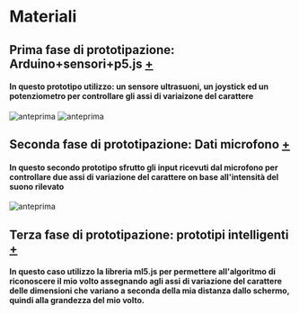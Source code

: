 # Materiali
## Prima fase di prototipazione: Arduino+sensori+p5.js [+](https://editor.p5js.org/gr.ace/sketches/kET-pmdYl) ##
#### In questo prototipo utilizzo: un sensore ultrasuoni, un joystick ed un potenziometro per controllare gli assi di variaizone del carattere ####


![anteprima](https://i.imgur.com/WY9OleRundefined.png)
![anteprima](https://i.imgur.com/B56wCnq.png)

## Seconda fase di prototipazione: Dati microfono [+](https://editor.p5js.org/gr.ace/sketches/M1ov0ly79) ##
#### In questo secondo prototipo sfrutto gli input ricevuti dal microfono per controllare due assi di variazione del carattere on base all'intensità del suono rilevato ####


![anteprima](https://i.imgur.com/IQHQlBn.gif)



## Terza fase di prototipazione: prototipi intelligenti [+](https://editor.p5js.org/gr.ace/sketches/M1ov0ly79) ##
#### In questo caso utilizzo la libreria ml5.js per permettere all'algoritmo di riconoscere il mio volto assegnando agli assi di variazione del carattere delle dimensioni che variano a seconda della mia distanza dallo schermo, quindi alla grandezza del mio volto. ####




